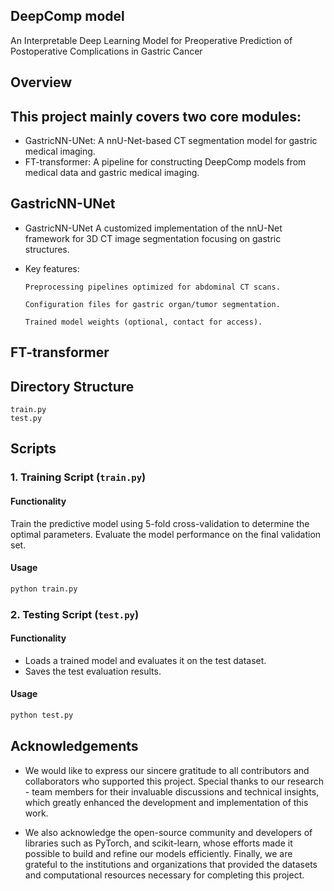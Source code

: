 ## DeepComp model
An Interpretable Deep Learning Model for Preoperative Prediction of Postoperative Complications in Gastric Cancer 
## Overview
## This project mainly covers two core modules:
- GastricNN-UNet: A nnU-Net-based CT segmentation model for gastric medical imaging.
- FT-transformer: A pipeline for constructing DeepComp models from medical data and gastric medical imaging.
## GastricNN-UNet
- GastricNN-UNet A customized implementation of the nnU-Net framework for 3D CT image segmentation focusing on gastric structures. 
- Key features:
  
      Preprocessing pipelines optimized for abdominal CT scans. 

      Configuration files for gastric organ/tumor segmentation. 

      Trained model weights (optional, contact for access).
## FT-transformer
## Directory Structure
```plaintext
train.py
test.py
```
## Scripts

### 1. Training Script (`train.py`)
#### Functionality
Train the predictive model using 5-fold cross-validation to determine the optimal parameters.
Evaluate the model performance on the final validation set.
#### Usage
```bash
python train.py
```
### 2. Testing Script (`test.py`)
#### Functionality
- Loads a trained model and evaluates it on the test dataset.
- Saves the test evaluation results.

#### Usage
```bash
python test.py
```
## Acknowledgements
 - We would like to express our sincere gratitude to all contributors and collaborators who supported this project. Special thanks to our research  - team members for their invaluable discussions and technical insights, which greatly enhanced the development and implementation of this work.

 - We also acknowledge the open-source community and developers of libraries such as PyTorch, and scikit-learn, whose efforts made it possible to build and refine our models efficiently. Finally, we are grateful to the institutions and organizations that provided the datasets and computational resources necessary for completing this project.

